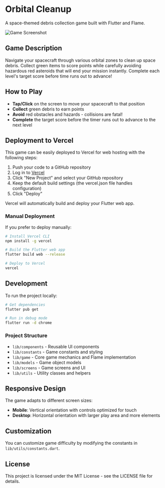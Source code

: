 # Orbital Cleanup

A space-themed debris collection game built with Flutter and Flame.

![Game Screenshot](screenshots/gameplay.png)

## Game Description

Navigate your spacecraft through various orbital zones to clean up space debris. Collect green items to score points while carefully avoiding hazardous red asteroids that will end your mission instantly. Complete each level's target score before time runs out to advance!

## How to Play

- **Tap/Click** on the screen to move your spacecraft to that position
- **Collect** green debris to earn points
- **Avoid** red obstacles and hazards - collisions are fatal!
- **Complete** the target score before the timer runs out to advance to the next level

## Deployment to Vercel

This game can be easily deployed to Vercel for web hosting with the following steps:

1. Push your code to a GitHub repository
2. Log in to [Vercel](https://vercel.com)
3. Click "New Project" and select your GitHub repository
4. Keep the default build settings (the vercel.json file handles configuration)
5. Click "Deploy"

Vercel will automatically build and deploy your Flutter web app.

### Manual Deployment

If you prefer to deploy manually:

```bash
# Install Vercel CLI
npm install -g vercel

# Build the Flutter web app
flutter build web --release

# Deploy to Vercel
vercel
```

## Development

To run the project locally:

```bash
# Get dependencies
flutter pub get

# Run in debug mode
flutter run -d chrome
```

### Project Structure

- `lib/components` - Reusable UI components
- `lib/constants` - Game constants and styling
- `lib/game` - Core game mechanics and Flame implementation 
- `lib/models` - Game object models
- `lib/screens` - Game screens and UI
- `lib/utils` - Utility classes and helpers

## Responsive Design

The game adapts to different screen sizes:
- **Mobile**: Vertical orientation with controls optimized for touch
- **Desktop**: Horizontal orientation with larger play area and more elements

## Customization

You can customize game difficulty by modifying the constants in `lib/utils/constants.dart`.

## License

This project is licensed under the MIT License - see the LICENSE file for details.
